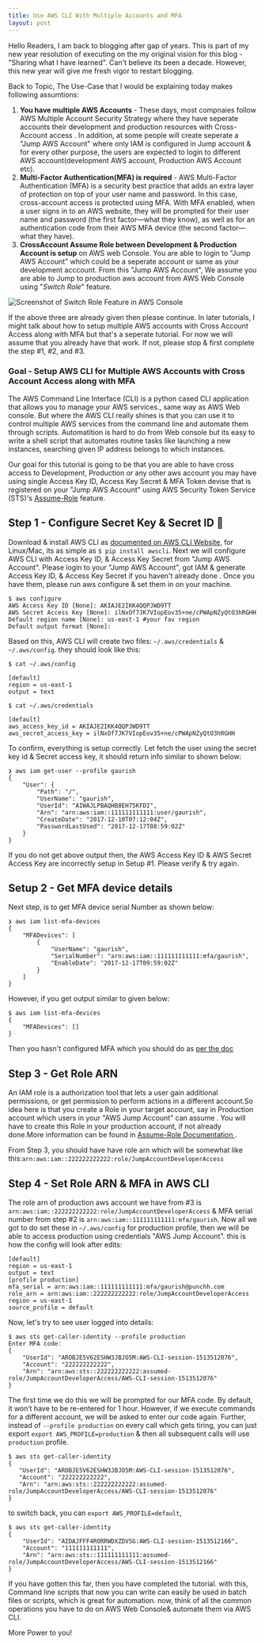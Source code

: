 ```yaml
---
title: Use AWS CLI With Multiple Accounts and MFA
layout: post
---
```


Hello Readers,
I am back to blogging after gap of years. This is part of my new year resolution of executing on the my original vision for this blog - "Sharing what I have learned". Can't believe its been a decade. However, this new year will give me fresh vigor to restart blogging. 

Back to Topic,
The Use-Case that I would be explaining today makes following assumtions:

1. **You have multiple AWS Accounts** - These days, most compnaies follow AWS Multiple Account Security Strategy where they have seperate accounts their development and production resources with Cross-Account access . In addition, at some people will create seperate a "Jump AWS Account" where only IAM is configured in Jump account & for every other purpose, the users are expected to login to different AWS account(development AWS account, Production AWS Account etc).
2. **Multi-Factor Authentication(MFA) is required** - AWS Multi-Factor Authentication (MFA) is a security best practice that adds an extra layer of protection on top of your user name and password. In this case, cross-account access is protected using MFA. With MFA enabled, when a user signs in to an AWS website, they will be prompted for their user name and password (the first factor—what they know), as well as for an authentication code from their AWS MFA device (the second factor—what they have).
3. **CrossAccount Assume Role between Development & Production Account is setup** on AWS web Console. You are able to login to "Jump AWS Account" which could be a seperate account or same as your development acccount.  From this "Jump AWS Account", We assume you are able to Jump to production aws account from AWS Web Console using "*Switch Role*" feature.

![Screenshot of Switch Role Feature in AWS Console ]({{site.url}}/AWS_Management_Console.png)

If the above three are already given then please continue.  In later tutorials, I might talk about how to setup multiple AWS accounts with  Cross Account Access along with MFA but that's a seperate tutorial. For now we will assume that you already have that work.  If not, please stop & first complete  the step #1, #2, and #3. 

### Goal - Setup AWS CLI for Multiple AWS Accounts with Cross Account Access along with MFA
The AWS Command Line Interface (CLI) is a python cased CLI application that allows you to manage your AWS services., same way as AWS Web console. But where the AWS CLI really shines is that you can use it to control multiple AWS services from the command line and automate them through scripts. Automatition is hard to do from Web console but its easy to write a shell script that automates routine tasks like launching a new instances, searching given IP address belongs to which instances. 

Our goal for this tutorial is going to be that you are able to have cross access to Development, Production or any other aws account you may have using single Access Key ID, Access Key Secret & MFA Token devise that is registered on your "Jump AWS Account" using AWS Security Token Service (STS)'s  [Assume-Role](http://docs.aws.amazon.com/STS/latest/APIReference/API_AssumeRole.html) feature.

## Step 1 - Configure Secret Key & Secret ID 🔑 
Download & install AWS CLI  as [documented on AWS CLI Website](https://aws.amazon.com/cli/), for Linux/Mac, its as simple as `$ pip install awscli`. Next we will configure AWS CLI with Access Key ID, & Access Key Secret from "Jump AWS Account". Please login to your "Jump AWS Account", got IAM & generate Access Key ID, & Access Key Secret if you haven't already done . Once you have them, please run aws configure & set them in on your machine.

```
$ aws configure
AWS Access Key ID [None]: AKIAJE2IKK4QQPJWD9TT
AWS Secret Access Key [None]: ilNxOf7JK7VIopEov35+ne/cPWApNZyQtO3hRGHH
Default region name [None]: us-east-1 #your fav region
Default output format [None]: 
```

Based on this, AWS CLI will create two files: `~/.aws/credentials` & `~/.aws/config`. they should look like this:
```
$ cat ~/.aws/config

[default]
region = us-east-1
output = text

$ cat ~/.aws/credentials

[default]
aws_access_key_id = AKIAJE2IKK4QQPJWD9TT
aws_secret_access_key = ilNxOf7JK7VIopEov35+ne/cPWApNZyQtO3hRGHH
```

To confirm, everything is setup correctly. Let fetch the user using the secret key id & Secret access key, it should return info similar to shown below:

```
❯ aws iam get-user --profile gaurish
{
    "User": {
        "Path": "/",
        "UserName": "gaurish",
        "UserId": "AIWAJLPBAQHB8EH75KFDI",
        "Arn": "arn:aws:iam::111111111111:user/gaurish",
        "CreateDate": "2017-12-10T07:12:04Z",
        "PasswordLastUsed": "2017-12-17T08:59:02Z"
    }
}
```
If you do not get above output then, the AWS Access Key ID & AWS Secret Access Key are incorrectly setup in Setup #1. Please verify & try again.

## Setup 2 - Get MFA device details
Next step, is to get MFA device serial Number as shown below:

```
❯ aws iam list-mfa-devices
{
    "MFADevices": [
        {
            "UserName": "gaurish",
            "SerialNumber": "arn:aws:iam::111111111111:mfa/gaurish",
            "EnableDate": "2017-12-17T09:59:02Z"
        }
    ]
}
```
However, if you get output similar to given below:
```
$ aws iam list-mfa-devices
{
    "MFADevices": []
}
```
Then you hasn't configured MFA which you should do as [per the doc](http://docs.aws.amazon.com/IAM/latest/UserGuide/id_credentials_mfa_enable_virtual.html)

## Step 3 - Get Role ARN 
An IAM role is a authorization tool that lets a user gain additional permissions, or get permission to perform actions in a different account.So idea here is that you create a Role in your target account, say in Production account which users in your "AWS Jump Account" can assume . You will have to create this Role in your production account, if not already done.More information can be found in [Assume-Role Documentation ](http://docs.aws.amazon.com/cli/latest/userguide/cli-roles.html). 

From Step 3, you should have have role arn which will be somewhat like this:`arn:aws:iam::222222222222:role/JumpAccountDeveloperAccess`

## Step 4 - Set Role ARN & MFA in AWS CLI
The role arn of production aws account we have from #3 is `arn:aws:iam::222222222222:role/JumpAccountDeveloperAccess` & MFA serial number from step #2 is `arn:aws:iam::111111111111:mfa/gaurish`. Now all we got to do set these in `~/.aws/config` for production profile, then we will be able to access production using credentials "AWS Jump Account". this is how the config will look after edits:


```
[default]
region = us-east-1
output = text
[profile production]
mfa_serial = arn:aws:iam::111111111111:mfa/gaurish@punchh.com
role_arn = arn:aws:iam::222222222222:role/JumpAccountDeveloperAccess
region = us-east-1
source_profile = default
```

Now, let's try to see user logged into details:

```
$ aws sts get-caller-identity --profile production
Enter MFA code:
{
    "UserId": "AROBJE5V62ESHW3JBJO5M:AWS-CLI-session-1513512076",
    "Account": "222222222222",
    "Arn": "arn:aws:sts::222222222222:assumed-role/JumpAccountDeveloperAccess/AWS-CLI-session-1513512076"
}
```

 The first time we do this we will be prompted for our MFA code. By default, it won’t have to be re-entered for 1 hour. However, if we execute commands for a different account, we will be asked to enter our code again. Further, instead of `--profile production` on every call which gets tiring, you can just export `export AWS_PROFILE=production` & then all subsequent calls will use `production` profile. 
 
 ```
$ aws sts get-caller-identity
{
    "UserId": "AROBJE5V62ESHW3JBJO5M:AWS-CLI-session-1513512076",
    "Account": "222222222222",
    "Arn": "arn:aws:sts::222222222222:assumed-role/JumpAccountDeveloperAccess/AWS-CLI-session-1513512076"
}
```

to switch back, you can `export AWS_PROFILE=default`, 

```
$ aws sts get-caller-identity
{
    "UserId": "AIDAJFFF4RORRWDXZDVSG:AWS-CLI-session-1513512166",
    "Account": "111111111111",
    "Arn": "arn:aws:sts::111111111111:assumed-role/JumpAccountDeveloperAccess/AWS-CLI-session-1513512166"
}
```

If you have gotten this far, then you have completed the tutorial. with this, Command line scripts that now you can write can easily be used in batch files or scripts, which is great for automation. now, think of all the common operations you have to do  on AWS Web Console& automate them via AWS CLI. 

More Power to you!